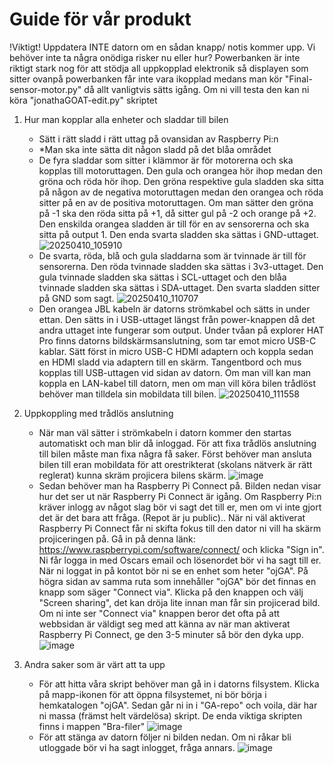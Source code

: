 # Guide för vår produkt #

!Viktigt! Uppdatera INTE datorn om en sådan knapp/ notis kommer upp. Vi behöver inte ta några onödiga risker nu eller hur? 
Powerbanken är inte riktigt stark nog för att stödja all uppkopplad elektronik så displayen som sitter ovanpå powerbanken får inte vara ikopplad medans man kör "Final-sensor-motor.py" då allt vanligtvis sätts igång. Om ni vill testa den kan ni köra "jonathaGOAT-edit.py" skriptet

1. Hur man kopplar alla enheter och sladdar till bilen
   - Sätt i rätt sladd i rätt uttag på ovansidan av Raspberry Pi:n
   - *Man ska inte sätta dit någon sladd på det blåa området
   - De fyra sladdar som sitter i klämmor är för motorerna och ska kopplas till motoruttagen. Den gula och orangea hör ihop medan den gröna och röda hör ihop. Den gröna respektive gula sladden ska sitta på någon av de negativa motoruttagen medan den orangea och röda sitter på en av de positiva motoruttagen. Om man sätter den gröna på -1 ska den röda sitta på +1, då sitter gul på -2 och orange på +2. Den enskilda orangea sladden är till för en av sensorerna och ska sitta på output 1. Den enda svarta sladden ska sättas i GND-uttaget.
    ![20250410_105910](https://github.com/user-attachments/assets/df341f07-15d1-43e2-9441-a37327e2898a)
   - De svarta, röda, blå och gula sladdarna som är tvinnade är till för sensorerna. Den röda tvinnade sladden ska sättas i 3v3-uttaget. Den gula tvinnade sladden ska sättas i SCL-uttaget och den blåa tvinnade sladden ska sättas i SDA-uttaget. Den svarta sladden sitter på GND som sagt.
    ![20250410_110707](https://github.com/user-attachments/assets/73df1723-b003-4471-88ea-a1b13c92c470)
   - Den orangea JBL kabeln är datorns strömkabel och sätts in under ettan. Den sätts in i USB-uttaget längst från power-knappen då det andra uttaget inte fungerar som output. Under tvåan på explorer HAT Pro finns datorns bildskärmsanslutning, som tar emot micro USB-C kablar. Sätt först in micro USB-C HDMI adaptern och koppla sedan en HDMI sladd via adaptern till en skärm. Tangentbord och mus kopplas till USB-uttagen vid sidan av datorn. Om man vill kan man koppla en LAN-kabel till datorn, men om man vill köra bilen trådlöst behöver man tilldela sin mobildata till bilen.
    ![20250410_111558](https://github.com/user-attachments/assets/b051b32f-b079-4c30-bb56-ea05fffd9450)

2. Uppkoppling med trådlös anslutning
     - När man väl sätter i strömkabeln i datorn kommer den startas automatiskt och man blir då inloggad. För att fixa trådlös anslutning till bilen måste man fixa några få saker. Först behöver man ansluta bilen till eran mobildata för att orestrikterat (skolans nätverk är rätt reglerat) kunna skräm projicera bilens skärm.
       ![image](https://github.com/user-attachments/assets/bcc52b7b-7062-4918-b740-e8bf6817c4c3)
     - Sedan behöver man ha Raspberry Pi Connect på. Bilden nedan visar hur det ser ut när Raspberry Pi Connect är igång. Om Raspberry Pi:n kräver inlogg av något slag bör vi sagt det till er, men om vi inte gjort det är det bara att fråga. (Repot är ju public).. När ni väl aktiverat Raspberry Pi Connect får ni skifta fokus till den dator ni vill ha skärm projiceringen på. Gå in på denna länk: https://www.raspberrypi.com/software/connect/ och klicka "Sign in". Ni får logga in med Oscars email och lösenordet bör vi ha sagt till er. När ni loggat in på kontot bör ni se en enhet som heter "ojGA". På högra sidan av samma ruta som innehåller "ojGA" bör det finnas en knapp som säger "Connect via". Klicka på den knappen och välj "Screen sharing", det kan dröja lite innan man får sin projicerad bild. Om ni inte ser "Connect via" knappen beror det ofta på att webbsidan är väldigt seg med att känna av när man aktiverat Raspberry Pi Connect, ge den 3-5 minuter så bör den dyka upp.
      ![image](https://github.com/user-attachments/assets/1e6dfb8f-454c-4cf6-954e-e771d9712a6e)

3. Andra saker som är värt att ta upp
     - För att hitta våra skript behöver man gå in i datorns filsystem. Klicka på mapp-ikonen för att öppna filsystemet, ni bör börja i hemkatalogen "ojGA". Sedan går ni in i "GA-repo" och voila, där har ni massa (främst helt värdelösa) skript. De enda viktiga skripten finns i mappen "Bra-filer"
      ![image](https://github.com/user-attachments/assets/76e2f88f-7382-454d-85ca-671e8ebc67d9)
     - För att stänga av datorn följer ni bilden nedan. Om ni råkar bli utloggade bör vi ha sagt inlogget, fråga annars.
      ![image](https://github.com/user-attachments/assets/7ec17b6c-6963-44c2-af4b-4be136cbac85)
